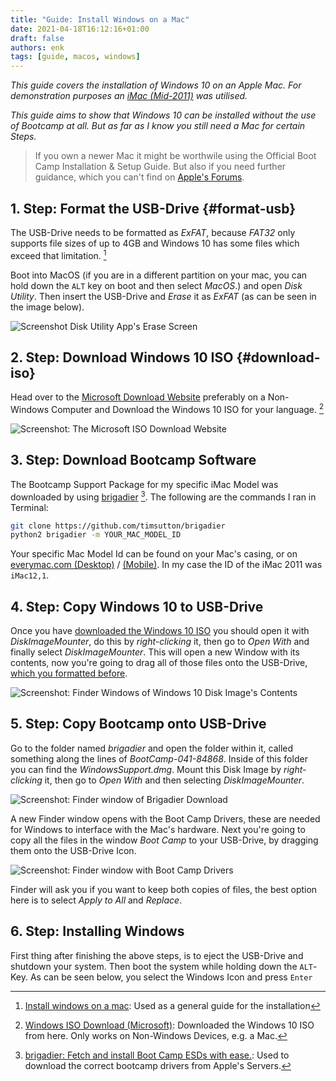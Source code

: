 ```yaml
---
title: "Guide: Install Windows on a Mac"
date: 2021-04-18T16:12:16+01:00
draft: false
authors: enk
tags: [guide, macos, windows]
---
```


_This guide covers the installation of Windows 10 on an Apple Mac. For demonstration purposes an [iMac (Mid-2011)](https://everymac.com/systems/apple/imac/specs/imac-core-i5-2.7-21-inch-aluminum-mid-2011-thunderbolt-specs.html) was utilised._

<!--truncate-->


_This guide aims to show that Windows 10 can be installed without the use of Bootcamp at all. But as far as I know you still need a Mac for certain Steps._

> If you own a newer Mac it might be worthwile using the Official Boot Camp Installation & Setup Guide. But also if you need further guidance, which you can't find on [Apple's Forums](https://discussions.apple.com/community/windows_software/boot_camp).

## 1. Step: **Format the USB-Drive** {#format-usb}

The USB-Drive needs to be formatted as _ExFAT_, because _FAT32_ only supports file sizes of up to 4GB and Windows 10 has some files which exceed that limitation. [^1]
    
Boot into MacOS (if you are in a different partition on your mac, you can hold down the ```ALT``` key on boot and then select _MacOS_.) and open _Disk Utility_. Then insert the USB-Drive and _Erase_ it as _ExFAT_ (as can be seen in the image below). 
    
![Screenshot Disk Utility App's Erase Screen](https://s3.us-west-2.amazonaws.com/secure.notion-static.com/ab1973af-734d-4a3c-9a1d-6acbf16c725d/Untitled.png?X-Amz-Algorithm=AWS4-HMAC-SHA256&X-Amz-Credential=AKIAT73L2G45O3KS52Y5%2F20210418%2Fus-west-2%2Fs3%2Faws4_request&X-Amz-Date=20210418T112331Z&X-Amz-Expires=86400&X-Amz-Signature=95260cd5d1ee75c282f5f40c406803d85701827c5249ad9dbde6c81122395137&X-Amz-SignedHeaders=host&response-content-disposition=filename%20%3D%22Untitled.png%22 "Screenshot: DiskUtility.app's Erase Screen")

## 2. Step: **Download Windows 10 ISO** {#download-iso}

Head over to the [Microsoft Download Website](https://www.microsoft.com/en-us/software-download/windows10ISO) preferably on a Non-Windows Computer and Download the Windows 10 ISO for your language. [^3]
    
![Screenshot: The Microsoft ISO Download Website](https://s3.us-west-2.amazonaws.com/secure.notion-static.com/1e8b4053-413f-4e10-8e43-fb6649743a2f/Untitled.png?X-Amz-Algorithm=AWS4-HMAC-SHA256&X-Amz-Credential=AKIAT73L2G45O3KS52Y5%2F20210418%2Fus-west-2%2Fs3%2Faws4_request&X-Amz-Date=20210418T113633Z&X-Amz-Expires=86400&X-Amz-Signature=a86319128c18b91e3149b450fdf5a7498e4b16f70409529770649185d540b769&X-Amz-SignedHeaders=host&response-content-disposition=filename%20%3D%22Untitled.png%22 "Screenshot: The Microsoft ISO Download Website")
    
## 3. Step: **Download Bootcamp Software**

The Bootcamp Support Package for my specific iMac Model was downloaded by using [brigadier](https://github.com/timsutton/brigadier) [^2]. The following are the commands I ran in Terminal:
    

```bash
git clone https://github.com/timsutton/brigadier
python2 brigadier -m YOUR_MAC_MODEL_ID
```
    
Your specific Mac Model Id can be found on your Mac's casing, or on [everymac.com (Desktop)](https://everymac.com/systems/apple/index-apple-specs-applespec.html) / [(Mobile)](https://everymac.com/app/). In my case the ID of the iMac 2011 was ```iMac12,1```.
    
## 4. Step: **Copy Windows 10 to USB-Drive**
    
Once you have [downloaded the Windows 10 ISO](#download-iso) you should open it with _DiskImageMounter_, do this by _right-clicking_ it, then go to _Open With_ and finally select _DiskImageMounter_. This will open a new Window with its contents, now you're going to drag all of those files onto the USB-Drive, [which you formatted before](#format-usb).

![Screenshot: Finder Windows of Windows 10 Disk Image's Contents](https://s3.us-west-2.amazonaws.com/secure.notion-static.com/ca0de37e-ce14-4634-92d4-7354d80cae05/Untitled.png?X-Amz-Algorithm=AWS4-HMAC-SHA256&X-Amz-Credential=AKIAT73L2G45O3KS52Y5%2F20210418%2Fus-west-2%2Fs3%2Faws4_request&X-Amz-Date=20210418T114533Z&X-Amz-Expires=86400&X-Amz-Signature=366534ad74a516c480c3863ba11b10202ef684d3a3012b53f78e57f1d4d5e854&X-Amz-SignedHeaders=host&response-content-disposition=filename%20%3D%22Untitled.png%22 "Screenshot: Finder Windows of Windows 10 Disk Image's Contents")

## 5. Step: **Copy Bootcamp onto USB-Drive**

Go to the folder named _brigadier_ and open the folder within it, called something along the lines of _BootCamp-041-84868_. Inside of this folder you can find the _WindowsSupport.dmg_. Mount this Disk Image by _right-clicking_ it, then go to _Open With_ and then selecting _DiskImageMounter_. 

![Screenshot: Finder window of Brigadier Download](https://s3.us-west-2.amazonaws.com/secure.notion-static.com/1dca9160-44d7-4a1b-8eec-a17385f11f05/Untitled.png?X-Amz-Algorithm=AWS4-HMAC-SHA256&X-Amz-Credential=AKIAT73L2G45O3KS52Y5%2F20210418%2Fus-west-2%2Fs3%2Faws4_request&X-Amz-Date=20210418T115845Z&X-Amz-Expires=86400&X-Amz-Signature=e405a8d0cee1c0f3b1df61c11106317c6b19821971cab0e774c3e88fb77ba05c&X-Amz-SignedHeaders=host&response-content-disposition=filename%20%3D%22Untitled.png%22 "Screenshot: Finder window of Brigadier Download")

A new Finder window opens with the Boot Camp Drivers, these are needed for Windows to interface with the Mac's hardware. Next you're going to copy all the files in the window _Boot Camp_ to your USB-Drive, by dragging them onto the USB-Drive Icon. 

![Screenshot: Finder window with Boot Camp Drivers](https://s3.us-west-2.amazonaws.com/secure.notion-static.com/7605f16a-5e15-4049-bb14-129065efddf2/Untitled.png?X-Amz-Algorithm=AWS4-HMAC-SHA256&X-Amz-Credential=AKIAT73L2G45O3KS52Y5%2F20210418%2Fus-west-2%2Fs3%2Faws4_request&X-Amz-Date=20210418T115847Z&X-Amz-Expires=86400&X-Amz-Signature=bc359ba9c87c41ea3f0aac3a08049121c1614ac62b50e1fbfdec21b565d95947&X-Amz-SignedHeaders=host&response-content-disposition=filename%20%3D%22Untitled.png%22 "Screenshot: Finder window with Boot Camp Drivers")

Finder will ask you if you want to keep both copies of files, the best option here is to select _Apply to All_ and _Replace_.

## 6. Step: **Installing Windows**

First thing after finishing the above steps, is to eject the USB-Drive and shutdown your system. Then boot the system while holding down the ```ALT```-Key. As can be seen below, you select the Windows Icon and press ```Enter```

[^1]: [Install windows on a mac](https://gist.github.com/levibostian/1307b4f329562245900cb449bbcfdefa): Used as a general guide for the installation 
[^2]: [brigadier: Fetch and install Boot Camp ESDs with ease.](https://github.com/timsutton/brigadier): Used to download the correct bootcamp drivers from Apple's Servers.
[^3]: [Windows ISO Download (Microsoft)](https://www.microsoft.com/en-us/software-download/windows10ISO): Downloaded the Windows 10 ISO from here. Only works on Non-Windows Devices, e.g. a Mac.